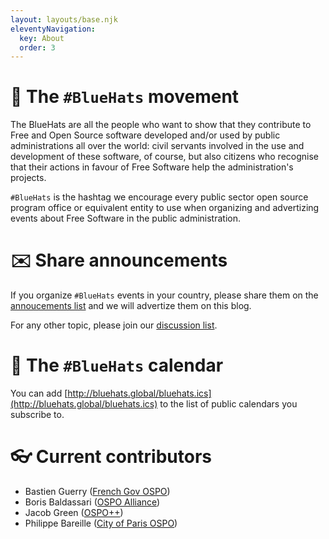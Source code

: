 ```yaml
---
layout: layouts/base.njk
eleventyNavigation:
  key: About
  order: 3
---
```


# 🧢 The `#BlueHats` movement

The BlueHats are all the people who want to show that they contribute to Free and Open Source software developed and/or used by public administrations all over the world: civil servants involved in the use and development of these software, of course, but also citizens who recognise that their actions in favour of Free Software help the administration's projects.

`#BlueHats` is the hashtag we encourage every public sector open source program office or equivalent entity to use when organizing and advertizing events about Free Software in the public administration.

# ✉️ Share announcements

If you organize `#BlueHats` events in your country, please share them on the [annoucements list](https://lists.sr.ht/~bluehats/announce) and we will advertize them on this blog.

For any other topic, please join our [discussion list](https://lists.sr.ht/~bluehats/discuss).

# 📅 The `#BlueHats` calendar

You can add [http://bluehats.global/bluehats.ics](http://bluehats.global/bluehats.ics) to the list of public calendars you subscribe to.

# 👓 Current contributors

- Bastien Guerry ([French Gov OSPO](https://code.gouv.fr))
- Boris Baldassari ([OSPO Alliance](https://ospo-alliance.org/))
- Jacob Green ([OSPO++](https://ospoplusplus.org))
- Philippe Bareille ([City of Paris OSPO](https://opensource.paris.fr))

